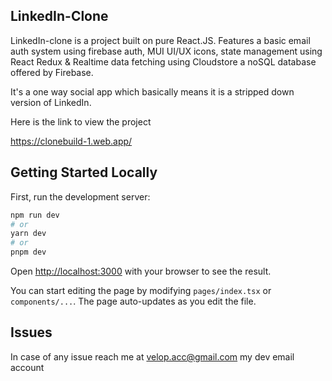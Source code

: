 ## LinkedIn-Clone

LinkedIn-clone is a project built on pure React.JS. Features a basic email auth system using firebase auth, MUI UI/UX icons, state management using React Redux & Realtime data fetching using Cloudstore a noSQL database offered by Firebase. 

It's a one way social app which basically means it is a stripped down version of LinkedIn.

Here is the link to view the project

https://clonebuild-1.web.app/

## Getting Started Locally

First, run the development server:

```bash
npm run dev
# or
yarn dev
# or
pnpm dev
```

Open [http://localhost:3000](http://localhost:3000) with your browser to see the result.

You can start editing the page by modifying `pages/index.tsx` or `components/...`. The page auto-updates as you edit the file.

## Issues

In case of any issue reach me at velop.acc@gmail.com my dev email account






